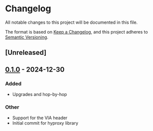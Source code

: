 # Changelog

All notable changes to this project will be documented in this file.

The format is based on [Keep a Changelog](https://keepachangelog.com/en/1.0.0/),
and this project adheres to [Semantic Versioning](https://semver.org/spec/v2.0.0.html).

## [Unreleased]

## [0.1.0](https://github.com/alexrudy/hyproxy/releases/tag/v0.1.0) - 2024-12-30

### Added

- Upgrades and hop-by-hop

### Other

- Support for the VIA header
- Initial commit for hyproxy library
